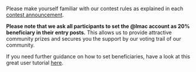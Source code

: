 Please make yourself familiar with our contest rules as explained in each [contest announcement](https://hive.blog/hive-174695/@shaka/lets-make-a-collage-a-contest-for-all-creatives-on-hive-round-94-197-hive-in-the-prize-pool).

**Please note that we ask all participants to set the @lmac account as 20% beneficiary in their entry posts.** This allows us to provide attractive community prizes and secures you the support by our voting trail of our community.

If you need further guidance on how to set beneficiaries, have a look at this great user tutorial [here](https://peakd.com/hive-174695/@eve66/basic-tools-to-create-your-first-collage-in-the-lets-make-a-collage-community-herramientas-basicas-para-crear-tu-primer-collage).
